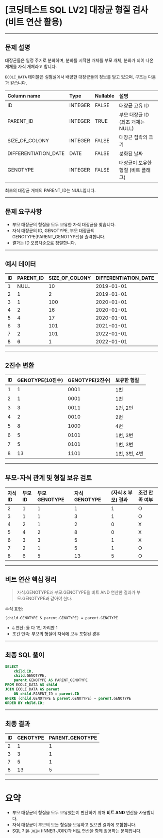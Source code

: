 
# [코딩테스트 SQL LV2] 대장균 형질 검사 (비트 연산 활용)

---

## 문제 설명

대장균들은 일정 주기로 분화하며, 분화를 시작한 개체를 부모 개체, 분화가 되어 나온 개체를 자식 개체라고 합니다.

`ECOLI_DATA` 테이블은 실험실에서 배양한 대장균들의 정보를 담고 있으며, 구조는 다음과 같습니다.

| Column name | Type | Nullable | 설명 |
|:--|:--|:--|:--|
| ID | INTEGER | FALSE | 대장균 고유 ID |
| PARENT_ID | INTEGER | TRUE | 부모 대장균 ID (최초 개체는 NULL) |
| SIZE_OF_COLONY | INTEGER | FALSE | 대장균 집락의 크기 |
| DIFFERENTIATION_DATE | DATE | FALSE | 분화된 날짜 |
| GENOTYPE | INTEGER | FALSE | 대장균이 보유한 형질 (비트 플래그) |

최초의 대장균 개체의 PARENT_ID는 NULL입니다.

---

## 문제 요구사항

- 부모 대장균의 형질을 모두 보유한 자식 대장균을 찾습니다.
- 자식 대장균의 ID, GENOTYPE, 부모 대장균의 GENOTYPE(PARENT_GENOTYPE)을 출력합니다.
- 결과는 ID 오름차순으로 정렬합니다.

---

## 예시 데이터

| ID | PARENT_ID | SIZE_OF_COLONY | DIFFERENTIATION_DATE | GENOTYPE |
|:--|:--|:--|:--|:--|
| 1 | NULL | 10 | 2019-01-01 | 1 |
| 2 | 1 | 2 | 2019-01-01 | 1 |
| 3 | 1 | 100 | 2020-01-01 | 3 |
| 4 | 2 | 16 | 2020-01-01 | 2 |
| 5 | 4 | 17 | 2020-01-01 | 8 |
| 6 | 3 | 101 | 2021-01-01 | 5 |
| 7 | 2 | 101 | 2022-01-01 | 5 |
| 8 | 6 | 1 | 2022-01-01 | 13 |

---

## 2진수 변환

| ID | GENOTYPE(10진수) | GENOTYPE(2진수) | 보유한 형질 |
|:--|:--|:--|:--|
| 1 | 1 | 0001 | 1번 |
| 2 | 1 | 0001 | 1번 |
| 3 | 3 | 0011 | 1번, 2번 |
| 4 | 2 | 0010 | 2번 |
| 5 | 8 | 1000 | 4번 |
| 6 | 5 | 0101 | 1번, 3번 |
| 7 | 5 | 0101 | 1번, 3번 |
| 8 | 13 | 1101 | 1번, 3번, 4번 |

---

## 부모-자식 관계 및 형질 보유 검토

| 자식 ID | 부모 ID | 부모 GENOTYPE | 자식 GENOTYPE | (자식 & 부모) 결과 | 조건 만족 여부 |
|:--|:--|:--|:--|:--|:--|
| 2 | 1 | 1 | 1 | 1 | O |
| 3 | 1 | 1 | 3 | 1 | O |
| 4 | 2 | 1 | 2 | 0 | X |
| 5 | 4 | 2 | 8 | 0 | X |
| 6 | 3 | 3 | 5 | 1 | X |
| 7 | 2 | 1 | 5 | 1 | O |
| 8 | 6 | 5 | 13 | 5 | O |

---

## 비트 연산 핵심 정리

> 자식.GENOTYPE과 부모.GENOTYPE을 비트 AND 연산한 결과가 부모.GENOTYPE과 같아야 한다.

수식 표현:

```text
(child.GENOTYPE & parent.GENOTYPE) = parent.GENOTYPE
```

- `&` 연산: 둘 다 1인 자리만 1
- 조건 만족: 부모의 형질이 자식에 모두 포함된 경우

---

## 최종 SQL 풀이

```sql
SELECT 
    child.ID,
    child.GENOTYPE,
    parent.GENOTYPE AS PARENT_GENOTYPE
FROM ECOLI_DATA AS child
JOIN ECOLI_DATA AS parent
    ON child.PARENT_ID = parent.ID
WHERE (child.GENOTYPE & parent.GENOTYPE) = parent.GENOTYPE
ORDER BY child.ID;
```

---

## 최종 결과

| ID | GENOTYPE | PARENT_GENOTYPE |
|:--|:--|:--|
| 2 | 1 | 1 |
| 3 | 3 | 1 |
| 7 | 5 | 1 |
| 8 | 13 | 5 |

---

# 요약

- 부모 대장균의 형질을 모두 보유했는지 판단하기 위해 **비트 AND** 연산을 사용합니다.
- 자식 대장균이 부모의 모든 형질을 보유하고 있으면 결과에 포함합니다.
- SQL 기본 `JOIN` (INNER JOIN)과 비트 연산을 함께 활용하는 문제입니다.

